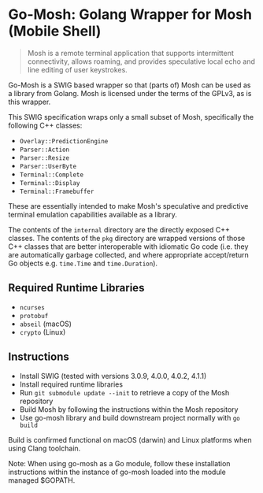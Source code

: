 # Go-Mosh: Golang Wrapper for Mosh (Mobile Shell)

> Mosh is a remote terminal application that supports intermittent connectivity, allows roaming, and provides
> speculative local echo and line editing of user keystrokes.

Go-Mosh is a SWIG based wrapper so that (parts of) Mosh can be used as a library from Golang. Mosh is licensed under the
terms of the GPLv3, as is this wrapper.

This SWIG specification wraps only a small subset of Mosh, specifically the following C++ classes:

- `Overlay::PredictionEngine`
- `Parser::Action`
- `Parser::Resize`
- `Parser::UserByte`
- `Terminal::Complete`
- `Terminal::Display`
- `Terminal::Framebuffer`

These are essentially intended to make Mosh's speculative and predictive terminal emulation capabilities available as a
library.

The contents of the `internal` directory are the directly exposed C++ classes. The contents of the `pkg` directory are
wrapped versions of those C++ classes that are better interoperable with idiomatic Go code (i.e. they are automatically
garbage collected, and where appropriate accept/return Go objects e.g. `time.Time` and `time.Duration`).

## Required Runtime Libraries

- `ncurses`
- `protobuf`
- `abseil` (macOS)
- `crypto` (Linux)

## Instructions

- Install SWIG (tested with versions 3.0.9, 4.0.0, 4.0.2, 4.1.1)
- Install required runtime libraries
- Run `git submodule update --init` to retrieve a copy of the Mosh repository
- Build Mosh by following the instructions within the Mosh repository
- Use go-mosh library and build downstream project normally with `go build`

Build is confirmed functional on macOS (darwin) and Linux platforms when using Clang toolchain.

Note: When using go-mosh as a Go module, follow these installation instructions within the instance of go-mosh loaded
into the module managed $GOPATH.

